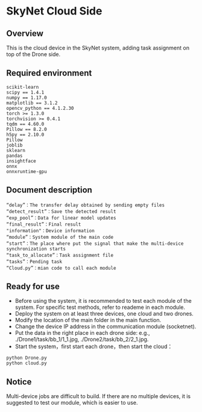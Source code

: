 # SkyNet Cloud Side
## Overview
This is the cloud device in the SkyNet system, adding task assignment on top of the Drone side.

## Required environment
	scikit-learn
	scipy == 1.4.1
	numpy == 1.17.0
	matplotlib == 3.1.2
	opencv_python == 4.1.2.30
	torch >= 1.3.0
	torchvision >= 0.4.1
	tqdm == 4.60.0
	Pillow == 8.2.0
	h5py == 2.10.0
	Pillow
	joblib
	sklearn
	pandas
	insightface
	onnx
	onnxruntime-gpu

## Document description
	“delay”：The transfer delay obtained by sending empty files
	“detect_result”：Save the detected result
	“exp_pool”：Data for linear model updates
	“final_result”：Final result
	"information"：Device information
	“module”：System module of the main code
	“start”：The place where put the signal that make the multi-device synchronization starts
	“task_to_allocate”：Task assignment file
	“tasks”：Pending task
	“Cloud.py”：mian code to call each module


## Ready for use
- Before using the system, it is recommended to test each module of the system. For specific test methods, refer to reademe in each module.
- Deploy the system on at least three devices, one cloud and two drones.
- Modify the location of the main folder in the main function.
- Change the device IP address in the communication module (socketnet).
- Put the data in the right place in each drone side: e.g., ./Drone1/task/bb_1/1_1.jpg, ./Drone2/task/bb_2/2_1.jpg.
- Start the system，first start each drone，then start the cloud：
```
python Drone.py
python cloud.py
```

## Notice
Multi-device jobs are difficult to build. If there are no multiple devices, it is suggested to test our module, which is easier to use.